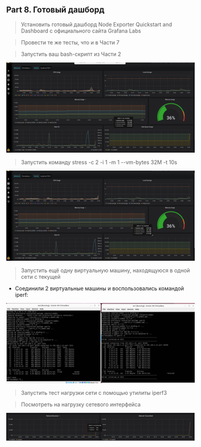 ## Part 8. Готовый дашборд

> Установить готовый дашборд Node Exporter Quickstart and Dashboard с официального сайта Grafana Labs

> Провести те же тесты, что и в Части 7

> Запустить ваш bash-скрипт из Части 2

![Alt text](<Screenshot from 2023-11-16 14-51-31.png>)

> Запустить команду stress -c 2 -i 1 -m 1 --vm-bytes 32M -t 10s

![Alt text](<Screenshot from 2023-11-16 14-46-12.png>)

> Запустить ещё одну виртуальную машину, находящуюся в одной сети с текущей

* Соединили 2 виртуальные машины и воспользовались командой iperf:

![Alt text](<Screenshot from 2023-11-16 23-42-00.png>)

> Запустить тест нагрузки сети с помощью утилиты iperf3

> Посмотреть на нагрузку сетевого интерфейса

![Alt text](<Screenshot from 2023-11-16 23-40-26.png>)
